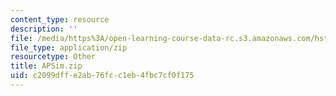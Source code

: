 ```yaml
---
content_type: resource
description: ''
file: /media/https%3A/open-learning-course-data-rc.s3.amazonaws.com/hst-131-introduction-to-neuroscience-fall-2005/c2099dffe2ab76fcc1eb4fbc7cf0f175_APSim.zip
file_type: application/zip
resourcetype: Other
title: APSim.zip
uid: c2099dff-e2ab-76fc-c1eb-4fbc7cf0f175
---
```

